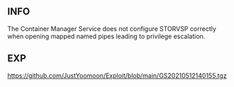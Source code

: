 INFO
----

The Container Manager Service does not configure STORVSP correctly when opening mapped named pipes leading to privilege escalation.

EXP
---

<https://github.com/JustYoomoon/Exploit/blob/main/GS20210512140155.tgz>